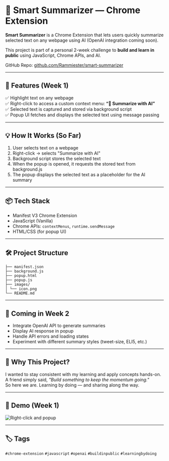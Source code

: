 # 🧠 Smart Summarizer — Chrome Extension

**Smart Summarizer** is a Chrome Extension that lets users quickly summarize selected text on any webpage using AI (OpenAI integration coming soon).

This project is part of a personal 2-week challenge to **build and learn in public** using JavaScript, Chrome APIs, and AI.

GitHub Repo: [github.com/Rammiester/smart-summarizer](https://github.com/Rammiester/smart-summarizer)

---

## 📌 Features (Week 1)

✅ Highlight text on any webpage  
✅ Right-click to access a custom context menu: **“🧠 Summarize with AI”**  
✅ Selected text is captured and stored via background script  
✅ Popup UI fetches and displays the selected text using message passing

---

## 💡 How It Works (So Far)

1. User selects text on a webpage  
2. Right-click → selects "Summarize with AI"  
3. Background script stores the selected text  
4. When the popup is opened, it requests the stored text from background.js  
5. The popup displays the selected text as a placeholder for the AI summary

---

## 📦 Tech Stack

- Manifest V3 Chrome Extension  
- JavaScript (Vanilla)  
- Chrome APIs: `contextMenus`, `runtime.sendMessage`  
- HTML/CSS (for popup UI)

---

## 🛠️ Project Structure
```└── smart-summarizer/
├── manifest.json
├── background.js
├── popup.html
├── popup.js
├── images/
│ └── icon.png
└── README.md
```

---

## 🚧 Coming in Week 2

- Integrate OpenAI API to generate summaries  
- Display AI response in popup  
- Handle API errors and loading states  
- Experiment with different summary styles (tweet-size, ELI5, etc.)

---

## 🙌 Why This Project?

I wanted to stay consistent with my learning and apply concepts hands-on.  
A friend simply said, *"Build something to keep the momentum going."*  
So here we are. Learning by doing — and sharing along the way.

---

## 📸 Demo (Week 1)

![Right-click and popup](![image](https://github.com/user-attachments/assets/9bd1750e-f512-482e-9efc-45badfc52df6)
)

---

## 🏷️ Tags

`#chrome-extension` `#javascript` `#openai` `#buildinpublic` `#learningbydoing`


